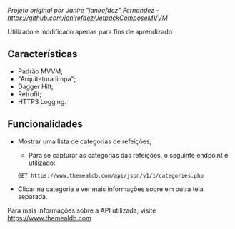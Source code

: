 *Projeto original por Janire "janirefdez" Fernandez - https://github.com/janirefdez/JetpackComposeMVVM*

Utilizado e modificado apenas para fins de aprendizado

## Características
- Padrão MVVM;
- "Arquitetura limpa";
- Dagger Hilt;
- Retrofit;
- HTTP3 Logging.

## Funcionalidades

- Mostrar uma lista de categorias de refeições;
  - Para se capturar as categorias das refeições, o seguinte endpoint é utilizado:

  ```
  GET https://www.themealdb.com/api/json/v1/1/categories.php
  ```

- Clicar na categoria e ver mais informações sobre em outra tela separada.

Para mais informações sobre a API utilizada, visite https://www.themealdb.com
